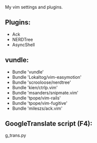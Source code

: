 My vim settings and plugins. <br />



## Plugins: <br />

+ Ack
+ NERDTree
+ AsyncShell

## vundle: <br />

+ Bundle 'vundle'
+ Bundle 'Lokaltog/vim-easymotion'
+ Bundle 'scrooloose/nerdtree'
+ Bundle 'kien/ctrlp.vim'
+ Bundle 'msanders/snipmate.vim'
+ Bundle 'tpope/vim-rails'
+ Bundle 'tpope/vim-fugitive'
+ Bundle 'mileszs/ack.vim'


## GoogleTranslate script (F4): <br />


g_trans.py
